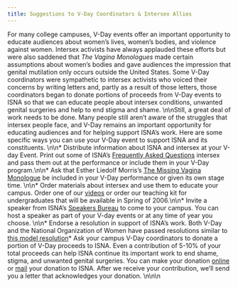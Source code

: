 ```yaml
---
title: Suggestions to V-Day Coordinators & Intersex Allies
---
```


For many college campuses, V-Day events offer an important opportunity to educate audiences about women’s lives, women’s bodies, and violence against women. Intersex activists have always applauded these efforts but were also saddened that _The Vagina Monologues_ made certain assumptions about women’s bodies and gave audiences the impression that genital mutilation only occurs outside the United States. Some V-Day coordinators were sympathetic to intersex activists who voiced their concerns by writing letters and, partly as a result of those letters, those coordinators began to donate portions of proceeds from V-Day events to <span class="caps">ISNA</span> so that we can educate people about intersex conditions, unwanted genital surgeries and help to end stigma and shame. \n\nStill, a great deal of work needs to be done. Many people still aren’t aware of the struggles that intersex people face, and V-Day remains an important opportunity for educating audiences and for helping support <span class="caps">ISNA</span>’s work. Here are some specific ways you can use your V-Day event to support <span class="caps">ISNA</span> and its constituents. \n\n* Distribute information about <span class="caps">ISNA</span> and intersex at your V-day Event. Print out some of <span class="caps">ISNA</span>’s [Frequently Asked Questions][1] intersex and pass them out at the performance or include them in your V-Day program.\n\n* Ask that Esther Liedolf Morris’s [The Missing Vagina Monologue][2] be included in your V-Day performance or given its own stage time. \n\n* Order materials about intersex and use them to educate your campus. Order one of our [videos][3] or order our teaching kit for undergraduates that will be available in Spring of 2006.\n\n* Invite a speaker from <span class="caps">ISNA</span>’s [Speakers Bureau][4] to come to your campus. You can host a speaker as part of your V-day events or at any time of year you choose. \n\n* Endorse a resolution in support of <span class="caps">ISNA</span>’s work. Both V-Day and the National Organization of Women have passed resolutions similar to [this model resolution][5]* Ask your campus V-Day coordinators to donate a portion of V-Day proceeds to <span class="caps">ISNA</span>. Even a contribution of 5-10% of your total proceeds can help <span class="caps">ISNA</span> continue its important work to end shame, stigma, and unwanted genital surgeries. You can make your donation [online][6] or [mail][7] your donation to <span class="caps">ISNA</span>. After we receive your contribution, we’ll send you a letter that acknowledges your donation. \n\n\n

 [1]: http://www.isna.org/faqabout
 [2]: http://www.isna.org/missingvagina
 [3]: http://www.isna.org/videos
 [4]: http://www.isna.org/about/speakers/
 [5]: http://www.isna.org/node/78.%5Cn%5Cn
 [6]: /donate
 [7]: http://www.isna.org/about/contact